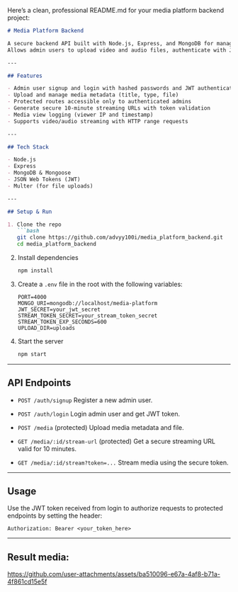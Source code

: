 Here’s a clean, professional README.md for your media platform backend project:

````markdown
# Media Platform Backend

A secure backend API built with Node.js, Express, and MongoDB for managing media assets.  
Allows admin users to upload video and audio files, authenticate with JWT, and generate time-limited secure streaming links.

---

## Features

- Admin user signup and login with hashed passwords and JWT authentication  
- Upload and manage media metadata (title, type, file)  
- Protected routes accessible only to authenticated admins  
- Generate secure 10-minute streaming URLs with token validation  
- Media view logging (viewer IP and timestamp)  
- Supports video/audio streaming with HTTP range requests

---

## Tech Stack

- Node.js  
- Express  
- MongoDB & Mongoose  
- JSON Web Tokens (JWT)  
- Multer (for file uploads)

---

## Setup & Run

1. Clone the repo  
   ```bash
   git clone https://github.com/advyy100i/media_platform_backend.git
   cd media_platform_backend
````

2. Install dependencies

   ```bash
   npm install
   ```

3. Create a `.env` file in the root with the following variables:

   ```env
   PORT=4000
   MONGO_URI=mongodb://localhost/media-platform
   JWT_SECRET=your_jwt_secret
   STREAM_TOKEN_SECRET=your_stream_token_secret
   STREAM_TOKEN_EXP_SECONDS=600
   UPLOAD_DIR=uploads
   ```

4. Start the server

   ```bash
   npm start
   ```

---

## API Endpoints

* `POST /auth/signup`
  Register a new admin user.

* `POST /auth/login`
  Login admin user and get JWT token.

* `POST /media` (protected)
  Upload media metadata and file.

* `GET /media/:id/stream-url` (protected)
  Get a secure streaming URL valid for 10 minutes.

* `GET /media/:id/stream?token=...`
  Stream media using the secure token.

---

## Usage

Use the JWT token received from login to authorize requests to protected endpoints by setting the header:

```
Authorization: Bearer <your_token_here>
```

---

## Result media:

https://github.com/user-attachments/assets/ba510096-e67a-4af8-b71a-4f861cd15e5f



